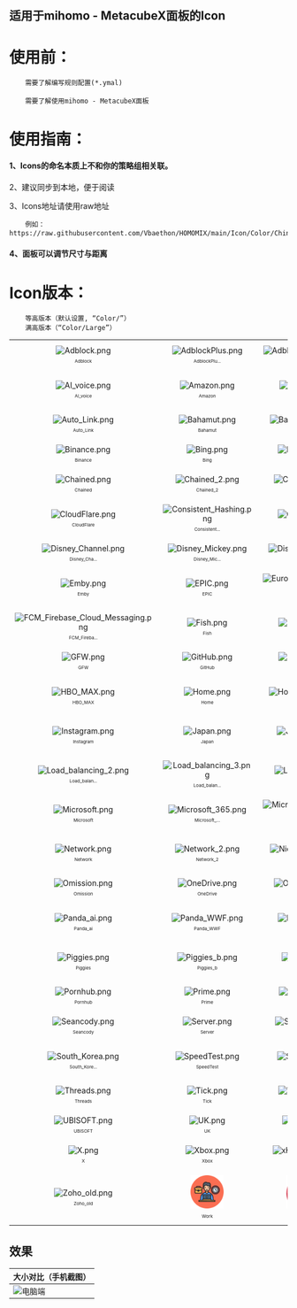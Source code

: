 ## 适用于mihomo - MetacubeX面板的Icon

# 使用前：

        需要了解编写规则配置(*.ymal)

        需要了解使用mihomo - MetacubeX面板
        

# 使用指南：

#### 1、Icons的命名本质上不和你的策略组相关联。

2、建议同步到本地，便于阅读

3、Icons地址请使用raw地址

        例如：https://raw.githubusercontent.com/Vbaethon/HOMOMIX/main/Icon/Color/China.png

#### 4、面板可以调节尺寸与距离

# Icon版本：

        等高版本（默认设置, “Color/”）
        满高版本（“Color/Large”）

<!--start-icons-->

<table style="width: 100%; text-align: center;"><tr>
    <td align="center" style="padding: 10px;">
        <img src="Icon/Color/Adblock.png" alt="Adblock.png" width="60" height="60"><br>
        <span style="font-size: 8px;">Adblock</span>
    </td>
    <td align="center" style="padding: 10px;">
        <img src="Icon/Color/AdblockPlus.png" alt="AdblockPlus.png" width="60" height="60"><br>
        <span style="font-size: 8px;">AdblockPlu...</span>
    </td>
    <td align="center" style="padding: 10px;">
        <img src="Icon/Color/AdblockPlus_2.png" alt="AdblockPlus_2.png" width="60" height="60"><br>
        <span style="font-size: 8px;">AdblockPlu...</span>
    </td>
    <td align="center" style="padding: 10px;">
        <img src="Icon/Color/Adguard.png" alt="Adguard.png" width="60" height="60"><br>
        <span style="font-size: 8px;">Adguard</span>
    </td>
    <td align="center" style="padding: 10px;">
        <img src="Icon/Color/AI.png" alt="AI.png" width="60" height="60"><br>
        <span style="font-size: 8px;">AI</span>
    </td>
    <td align="center" style="padding: 10px;">
        <img src="Icon/Color/AI_bot.png" alt="AI_bot.png" width="60" height="60"><br>
        <span style="font-size: 8px;">AI_bot</span>
    </td>
    <td align="center" style="padding: 10px;">
        <img src="Icon/Color/AI_Tree.png" alt="AI_Tree.png" width="60" height="60"><br>
        <span style="font-size: 8px;">AI_Tree</span>
    </td></tr><tr>
    <td align="center" style="padding: 10px;">
        <img src="Icon/Color/AI_voice.png" alt="AI_voice.png" width="60" height="60"><br>
        <span style="font-size: 8px;">AI_voice</span>
    </td>
    <td align="center" style="padding: 10px;">
        <img src="Icon/Color/Amazon.png" alt="Amazon.png" width="60" height="60"><br>
        <span style="font-size: 8px;">Amazon</span>
    </td>
    <td align="center" style="padding: 10px;">
        <img src="Icon/Color/Apple.png" alt="Apple.png" width="60" height="60"><br>
        <span style="font-size: 8px;">Apple</span>
    </td>
    <td align="center" style="padding: 10px;">
        <img src="Icon/Color/Apple_black.png" alt="Apple_black.png" width="60" height="60"><br>
        <span style="font-size: 8px;">Apple_blac...</span>
    </td>
    <td align="center" style="padding: 10px;">
        <img src="Icon/Color/Apple_rainbow.png" alt="Apple_rainbow.png" width="60" height="60"><br>
        <span style="font-size: 8px;">Apple_rain...</span>
    </td>
    <td align="center" style="padding: 10px;">
        <img src="Icon/Color/Apple_TV.png" alt="Apple_TV.png" width="60" height="60"><br>
        <span style="font-size: 8px;">Apple_TV</span>
    </td>
    <td align="center" style="padding: 10px;">
        <img src="Icon/Color/ASIA.png" alt="ASIA.png" width="60" height="60"><br>
        <span style="font-size: 8px;">ASIA</span>
    </td></tr><tr>
    <td align="center" style="padding: 10px;">
        <img src="Icon/Color/Auto_Link.png" alt="Auto_Link.png" width="60" height="60"><br>
        <span style="font-size: 8px;">Auto_Link</span>
    </td>
    <td align="center" style="padding: 10px;">
        <img src="Icon/Color/Bahamut.png" alt="Bahamut.png" width="60" height="60"><br>
        <span style="font-size: 8px;">Bahamut</span>
    </td>
    <td align="center" style="padding: 10px;">
        <img src="Icon/Color/Bahamut_b.png" alt="Bahamut_b.png" width="60" height="60"><br>
        <span style="font-size: 8px;">Bahamut_b</span>
    </td>
    <td align="center" style="padding: 10px;">
        <img src="Icon/Color/Bahamut_i.png" alt="Bahamut_i.png" width="60" height="60"><br>
        <span style="font-size: 8px;">Bahamut_i</span>
    </td>
    <td align="center" style="padding: 10px;">
        <img src="Icon/Color/bilibili.png" alt="bilibili.png" width="60" height="60"><br>
        <span style="font-size: 8px;">bilibili</span>
    </td>
    <td align="center" style="padding: 10px;">
        <img src="Icon/Color/Bilibili_blue.png" alt="Bilibili_blue.png" width="60" height="60"><br>
        <span style="font-size: 8px;">Bilibili_b...</span>
    </td>
    <td align="center" style="padding: 10px;">
        <img src="Icon/Color/Bilibili_Global.png" alt="Bilibili_Global.png" width="60" height="60"><br>
        <span style="font-size: 8px;">Bilibili_G...</span>
    </td></tr><tr>
    <td align="center" style="padding: 10px;">
        <img src="Icon/Color/Binance.png" alt="Binance.png" width="60" height="60"><br>
        <span style="font-size: 8px;">Binance</span>
    </td>
    <td align="center" style="padding: 10px;">
        <img src="Icon/Color/Bing.png" alt="Bing.png" width="60" height="60"><br>
        <span style="font-size: 8px;">Bing</span>
    </td>
    <td align="center" style="padding: 10px;">
        <img src="Icon/Color/Bitcoin.png" alt="Bitcoin.png" width="60" height="60"><br>
        <span style="font-size: 8px;">Bitcoin</span>
    </td>
    <td align="center" style="padding: 10px;">
        <img src="Icon/Color/Bluesky.png" alt="Bluesky.png" width="60" height="60"><br>
        <span style="font-size: 8px;">Bluesky</span>
    </td>
    <td align="center" style="padding: 10px;">
        <img src="Icon/Color/BT_Bittorrent.png" alt="BT_Bittorrent.png" width="60" height="60"><br>
        <span style="font-size: 8px;">BT_Bittorr...</span>
    </td>
    <td align="center" style="padding: 10px;">
        <img src="Icon/Color/Bytedance.png" alt="Bytedance.png" width="60" height="60"><br>
        <span style="font-size: 8px;">Bytedance</span>
    </td>
    <td align="center" style="padding: 10px;">
        <img src="Icon/Color/Calcifer.png" alt="Calcifer.png" width="60" height="60"><br>
        <span style="font-size: 8px;">Calcifer</span>
    </td></tr><tr>
    <td align="center" style="padding: 10px;">
        <img src="Icon/Color/Chained.png" alt="Chained.png" width="60" height="60"><br>
        <span style="font-size: 8px;">Chained</span>
    </td>
    <td align="center" style="padding: 10px;">
        <img src="Icon/Color/Chained_2.png" alt="Chained_2.png" width="60" height="60"><br>
        <span style="font-size: 8px;">Chained_2</span>
    </td>
    <td align="center" style="padding: 10px;">
        <img src="Icon/Color/ChatGPT.png" alt="ChatGPT.png" width="60" height="60"><br>
        <span style="font-size: 8px;">ChatGPT</span>
    </td>
    <td align="center" style="padding: 10px;">
        <img src="Icon/Color/China.png" alt="China.png" width="60" height="60"><br>
        <span style="font-size: 8px;">China</span>
    </td>
    <td align="center" style="padding: 10px;">
        <img src="Icon/Color/China_Taipei.png" alt="China_Taipei.png" width="60" height="60"><br>
        <span style="font-size: 8px;">China_Taip...</span>
    </td>
    <td align="center" style="padding: 10px;">
        <img src="Icon/Color/Claud.png" alt="Claud.png" width="60" height="60"><br>
        <span style="font-size: 8px;">Claud</span>
    </td>
    <td align="center" style="padding: 10px;">
        <img src="Icon/Color/Cloud.png" alt="Cloud.png" width="60" height="60"><br>
        <span style="font-size: 8px;">Cloud</span>
    </td></tr><tr>
    <td align="center" style="padding: 10px;">
        <img src="Icon/Color/CloudFlare.png" alt="CloudFlare.png" width="60" height="60"><br>
        <span style="font-size: 8px;">CloudFlare</span>
    </td>
    <td align="center" style="padding: 10px;">
        <img src="Icon/Color/Consistent_Hashing.png" alt="Consistent_Hashing.png" width="60" height="60"><br>
        <span style="font-size: 8px;">Consistent...</span>
    </td>
    <td align="center" style="padding: 10px;">
        <img src="Icon/Color/Crypto.png" alt="Crypto.png" width="60" height="60"><br>
        <span style="font-size: 8px;">Crypto</span>
    </td>
    <td align="center" style="padding: 10px;">
        <img src="Icon/Color/DIRECT.png" alt="DIRECT.png" width="60" height="60"><br>
        <span style="font-size: 8px;">DIRECT</span>
    </td>
    <td align="center" style="padding: 10px;">
        <img src="Icon/Color/Discord.png" alt="Discord.png" width="60" height="60"><br>
        <span style="font-size: 8px;">Discord</span>
    </td>
    <td align="center" style="padding: 10px;">
        <img src="Icon/Color/Disney.png" alt="Disney.png" width="60" height="60"><br>
        <span style="font-size: 8px;">Disney</span>
    </td>
    <td align="center" style="padding: 10px;">
        <img src="Icon/Color/Disney_Castle.png" alt="Disney_Castle.png" width="60" height="60"><br>
        <span style="font-size: 8px;">Disney_Cas...</span>
    </td></tr><tr>
    <td align="center" style="padding: 10px;">
        <img src="Icon/Color/Disney_Channel.png" alt="Disney_Channel.png" width="60" height="60"><br>
        <span style="font-size: 8px;">Disney_Cha...</span>
    </td>
    <td align="center" style="padding: 10px;">
        <img src="Icon/Color/Disney_Mickey.png" alt="Disney_Mickey.png" width="60" height="60"><br>
        <span style="font-size: 8px;">Disney_Mic...</span>
    </td>
    <td align="center" style="padding: 10px;">
        <img src="Icon/Color/Disney_plus.png" alt="Disney_plus.png" width="60" height="60"><br>
        <span style="font-size: 8px;">Disney_plu...</span>
    </td>
    <td align="center" style="padding: 10px;">
        <img src="Icon/Color/Dolphin.png" alt="Dolphin.png" width="60" height="60"><br>
        <span style="font-size: 8px;">Dolphin</span>
    </td>
    <td align="center" style="padding: 10px;">
        <img src="Icon/Color/Douyin.png" alt="Douyin.png" width="60" height="60"><br>
        <span style="font-size: 8px;">Douyin</span>
    </td>
    <td align="center" style="padding: 10px;">
        <img src="Icon/Color/Download.png" alt="Download.png" width="60" height="60"><br>
        <span style="font-size: 8px;">Download</span>
    </td>
    <td align="center" style="padding: 10px;">
        <img src="Icon/Color/Download_2.png" alt="Download_2.png" width="60" height="60"><br>
        <span style="font-size: 8px;">Download_2</span>
    </td></tr><tr>
    <td align="center" style="padding: 10px;">
        <img src="Icon/Color/Emby.png" alt="Emby.png" width="60" height="60"><br>
        <span style="font-size: 8px;">Emby</span>
    </td>
    <td align="center" style="padding: 10px;">
        <img src="Icon/Color/EPIC.png" alt="EPIC.png" width="60" height="60"><br>
        <span style="font-size: 8px;">EPIC</span>
    </td>
    <td align="center" style="padding: 10px;">
        <img src="Icon/Color/European_Union.png" alt="European_Union.png" width="60" height="60"><br>
        <span style="font-size: 8px;">European_U...</span>
    </td>
    <td align="center" style="padding: 10px;">
        <img src="Icon/Color/F2C.png" alt="F2C.png" width="60" height="60"><br>
        <span style="font-size: 8px;">F2C</span>
    </td>
    <td align="center" style="padding: 10px;">
        <img src="Icon/Color/Facebook.png" alt="Facebook.png" width="60" height="60"><br>
        <span style="font-size: 8px;">Facebook</span>
    </td>
    <td align="center" style="padding: 10px;">
        <img src="Icon/Color/Failover.png" alt="Failover.png" width="60" height="60"><br>
        <span style="font-size: 8px;">Failover</span>
    </td>
    <td align="center" style="padding: 10px;">
        <img src="Icon/Color/Fast.png" alt="Fast.png" width="60" height="60"><br>
        <span style="font-size: 8px;">Fast</span>
    </td></tr><tr>
    <td align="center" style="padding: 10px;">
        <img src="Icon/Color/FCM_Firebase_Cloud_Messaging.png" alt="FCM_Firebase_Cloud_Messaging.png" width="60" height="60"><br>
        <span style="font-size: 8px;">FCM_Fireba...</span>
    </td>
    <td align="center" style="padding: 10px;">
        <img src="Icon/Color/Fish.png" alt="Fish.png" width="60" height="60"><br>
        <span style="font-size: 8px;">Fish</span>
    </td>
    <td align="center" style="padding: 10px;">
        <img src="Icon/Color/Fish_b.png" alt="Fish_b.png" width="60" height="60"><br>
        <span style="font-size: 8px;">Fish_b</span>
    </td>
    <td align="center" style="padding: 10px;">
        <img src="Icon/Color/Fish_x.png" alt="Fish_x.png" width="60" height="60"><br>
        <span style="font-size: 8px;">Fish_x</span>
    </td>
    <td align="center" style="padding: 10px;">
        <img src="Icon/Color/Flight.png" alt="Flight.png" width="60" height="60"><br>
        <span style="font-size: 8px;">Flight</span>
    </td>
    <td align="center" style="padding: 10px;">
        <img src="Icon/Color/Forbidden.png" alt="Forbidden.png" width="60" height="60"><br>
        <span style="font-size: 8px;">Forbidden</span>
    </td>
    <td align="center" style="padding: 10px;">
        <img src="Icon/Color/Game.png" alt="Game.png" width="60" height="60"><br>
        <span style="font-size: 8px;">Game</span>
    </td></tr><tr>
    <td align="center" style="padding: 10px;">
        <img src="Icon/Color/GFW.png" alt="GFW.png" width="60" height="60"><br>
        <span style="font-size: 8px;">GFW</span>
    </td>
    <td align="center" style="padding: 10px;">
        <img src="Icon/Color/GitHub.png" alt="GitHub.png" width="60" height="60"><br>
        <span style="font-size: 8px;">GitHub</span>
    </td>
    <td align="center" style="padding: 10px;">
        <img src="Icon/Color/Global.png" alt="Global.png" width="60" height="60"><br>
        <span style="font-size: 8px;">Global</span>
    </td>
    <td align="center" style="padding: 10px;">
        <img src="Icon/Color/Globefish.png" alt="Globefish.png" width="60" height="60"><br>
        <span style="font-size: 8px;">Globefish</span>
    </td>
    <td align="center" style="padding: 10px;">
        <img src="Icon/Color/Gmail.png" alt="Gmail.png" width="60" height="60"><br>
        <span style="font-size: 8px;">Gmail</span>
    </td>
    <td align="center" style="padding: 10px;">
        <img src="Icon/Color/GOG.png" alt="GOG.png" width="60" height="60"><br>
        <span style="font-size: 8px;">GOG</span>
    </td>
    <td align="center" style="padding: 10px;">
        <img src="Icon/Color/Google.png" alt="Google.png" width="60" height="60"><br>
        <span style="font-size: 8px;">Google</span>
    </td></tr><tr>
    <td align="center" style="padding: 10px;">
        <img src="Icon/Color/HBO_MAX.png" alt="HBO_MAX.png" width="60" height="60"><br>
        <span style="font-size: 8px;">HBO_MAX</span>
    </td>
    <td align="center" style="padding: 10px;">
        <img src="Icon/Color/Home.png" alt="Home.png" width="60" height="60"><br>
        <span style="font-size: 8px;">Home</span>
    </td>
    <td align="center" style="padding: 10px;">
        <img src="Icon/Color/Hong_Kong.png" alt="Hong_Kong.png" width="60" height="60"><br>
        <span style="font-size: 8px;">Hong_Kong</span>
    </td>
    <td align="center" style="padding: 10px;">
        <img src="Icon/Color/Hugging_face.png" alt="Hugging_face.png" width="60" height="60"><br>
        <span style="font-size: 8px;">Hugging_fa...</span>
    </td>
    <td align="center" style="padding: 10px;">
        <img src="Icon/Color/Hugging_face_g.png" alt="Hugging_face_g.png" width="60" height="60"><br>
        <span style="font-size: 8px;">Hugging_fa...</span>
    </td>
    <td align="center" style="padding: 10px;">
        <img src="Icon/Color/Hulu.png" alt="Hulu.png" width="60" height="60"><br>
        <span style="font-size: 8px;">Hulu</span>
    </td>
    <td align="center" style="padding: 10px;">
        <img src="Icon/Color/Infuse.png" alt="Infuse.png" width="60" height="60"><br>
        <span style="font-size: 8px;">Infuse</span>
    </td></tr><tr>
    <td align="center" style="padding: 10px;">
        <img src="Icon/Color/Instagram.png" alt="Instagram.png" width="60" height="60"><br>
        <span style="font-size: 8px;">Instagram</span>
    </td>
    <td align="center" style="padding: 10px;">
        <img src="Icon/Color/Japan.png" alt="Japan.png" width="60" height="60"><br>
        <span style="font-size: 8px;">Japan</span>
    </td>
    <td align="center" style="padding: 10px;">
        <img src="Icon/Color/Jellyfin.png" alt="Jellyfin.png" width="60" height="60"><br>
        <span style="font-size: 8px;">Jellyfin</span>
    </td>
    <td align="center" style="padding: 10px;">
        <img src="Icon/Color/Link.png" alt="Link.png" width="60" height="60"><br>
        <span style="font-size: 8px;">Link</span>
    </td>
    <td align="center" style="padding: 10px;">
        <img src="Icon/Color/Linkedin.png" alt="Linkedin.png" width="60" height="60"><br>
        <span style="font-size: 8px;">Linkedin</span>
    </td>
    <td align="center" style="padding: 10px;">
        <img src="Icon/Color/Linkedin_ray.png" alt="Linkedin_ray.png" width="60" height="60"><br>
        <span style="font-size: 8px;">Linkedin_r...</span>
    </td>
    <td align="center" style="padding: 10px;">
        <img src="Icon/Color/Load_balancing.png" alt="Load_balancing.png" width="60" height="60"><br>
        <span style="font-size: 8px;">Load_balan...</span>
    </td></tr><tr>
    <td align="center" style="padding: 10px;">
        <img src="Icon/Color/Load_balancing_2.png" alt="Load_balancing_2.png" width="60" height="60"><br>
        <span style="font-size: 8px;">Load_balan...</span>
    </td>
    <td align="center" style="padding: 10px;">
        <img src="Icon/Color/Load_balancing_3.png" alt="Load_balancing_3.png" width="60" height="60"><br>
        <span style="font-size: 8px;">Load_balan...</span>
    </td>
    <td align="center" style="padding: 10px;">
        <img src="Icon/Color/Location.png" alt="Location.png" width="60" height="60"><br>
        <span style="font-size: 8px;">Location</span>
    </td>
    <td align="center" style="padding: 10px;">
        <img src="Icon/Color/Magic_Timer.png" alt="Magic_Timer.png" width="60" height="60"><br>
        <span style="font-size: 8px;">Magic_Time...</span>
    </td>
    <td align="center" style="padding: 10px;">
        <img src="Icon/Color/Mail.png" alt="Mail.png" width="60" height="60"><br>
        <span style="font-size: 8px;">Mail</span>
    </td>
    <td align="center" style="padding: 10px;">
        <img src="Icon/Color/Messenger.png" alt="Messenger.png" width="60" height="60"><br>
        <span style="font-size: 8px;">Messenger</span>
    </td>
    <td align="center" style="padding: 10px;">
        <img src="Icon/Color/Meta_1.png" alt="Meta_1.png" width="60" height="60"><br>
        <span style="font-size: 8px;">Meta_1</span>
    </td></tr><tr>
    <td align="center" style="padding: 10px;">
        <img src="Icon/Color/Microsoft.png" alt="Microsoft.png" width="60" height="60"><br>
        <span style="font-size: 8px;">Microsoft</span>
    </td>
    <td align="center" style="padding: 10px;">
        <img src="Icon/Color/Microsoft_365.png" alt="Microsoft_365.png" width="60" height="60"><br>
        <span style="font-size: 8px;">Microsoft_...</span>
    </td>
    <td align="center" style="padding: 10px;">
        <img src="Icon/Color/Microsoft_Copilot.png" alt="Microsoft_Copilot.png" width="60" height="60"><br>
        <span style="font-size: 8px;">Microsoft_...</span>
    </td>
    <td align="center" style="padding: 10px;">
        <img src="Icon/Color/MLB.png" alt="MLB.png" width="60" height="60"><br>
        <span style="font-size: 8px;">MLB</span>
    </td>
    <td align="center" style="padding: 10px;">
        <img src="Icon/Color/NBA.png" alt="NBA.png" width="60" height="60"><br>
        <span style="font-size: 8px;">NBA</span>
    </td>
    <td align="center" style="padding: 10px;">
        <img src="Icon/Color/Netflix.png" alt="Netflix.png" width="60" height="60"><br>
        <span style="font-size: 8px;">Netflix</span>
    </td>
    <td align="center" style="padding: 10px;">
        <img src="Icon/Color/Netflix_b.png" alt="Netflix_b.png" width="60" height="60"><br>
        <span style="font-size: 8px;">Netflix_b</span>
    </td></tr><tr>
    <td align="center" style="padding: 10px;">
        <img src="Icon/Color/Network.png" alt="Network.png" width="60" height="60"><br>
        <span style="font-size: 8px;">Network</span>
    </td>
    <td align="center" style="padding: 10px;">
        <img src="Icon/Color/Network_2.png" alt="Network_2.png" width="60" height="60"><br>
        <span style="font-size: 8px;">Network_2</span>
    </td>
    <td align="center" style="padding: 10px;">
        <img src="Icon/Color/Niche_Link.png" alt="Niche_Link.png" width="60" height="60"><br>
        <span style="font-size: 8px;">Niche_Link</span>
    </td>
    <td align="center" style="padding: 10px;">
        <img src="Icon/Color/Niconico.png" alt="Niconico.png" width="60" height="60"><br>
        <span style="font-size: 8px;">Niconico</span>
    </td>
    <td align="center" style="padding: 10px;">
        <img src="Icon/Color/Niconico_Live.png" alt="Niconico_Live.png" width="60" height="60"><br>
        <span style="font-size: 8px;">Niconico_L...</span>
    </td>
    <td align="center" style="padding: 10px;">
        <img src="Icon/Color/Niconico_Manga.png" alt="Niconico_Manga.png" width="60" height="60"><br>
        <span style="font-size: 8px;">Niconico_M...</span>
    </td>
    <td align="center" style="padding: 10px;">
        <img src="Icon/Color/Olympics.png" alt="Olympics.png" width="60" height="60"><br>
        <span style="font-size: 8px;">Olympics</span>
    </td></tr><tr>
    <td align="center" style="padding: 10px;">
        <img src="Icon/Color/Omission.png" alt="Omission.png" width="60" height="60"><br>
        <span style="font-size: 8px;">Omission</span>
    </td>
    <td align="center" style="padding: 10px;">
        <img src="Icon/Color/OneDrive.png" alt="OneDrive.png" width="60" height="60"><br>
        <span style="font-size: 8px;">OneDrive</span>
    </td>
    <td align="center" style="padding: 10px;">
        <img src="Icon/Color/Onlyfans.png" alt="Onlyfans.png" width="60" height="60"><br>
        <span style="font-size: 8px;">Onlyfans</span>
    </td>
    <td align="center" style="padding: 10px;">
        <img src="Icon/Color/Other.png" alt="Other.png" width="60" height="60"><br>
        <span style="font-size: 8px;">Other</span>
    </td>
    <td align="center" style="padding: 10px;">
        <img src="Icon/Color/Outlook.png" alt="Outlook.png" width="60" height="60"><br>
        <span style="font-size: 8px;">Outlook</span>
    </td>
    <td align="center" style="padding: 10px;">
        <img src="Icon/Color/Palestine.png" alt="Palestine.png" width="60" height="60"><br>
        <span style="font-size: 8px;">Palestine</span>
    </td>
    <td align="center" style="padding: 10px;">
        <img src="Icon/Color/Panda.png" alt="Panda.png" width="60" height="60"><br>
        <span style="font-size: 8px;">Panda</span>
    </td></tr><tr>
    <td align="center" style="padding: 10px;">
        <img src="Icon/Color/Panda_ai.png" alt="Panda_ai.png" width="60" height="60"><br>
        <span style="font-size: 8px;">Panda_ai</span>
    </td>
    <td align="center" style="padding: 10px;">
        <img src="Icon/Color/Panda_WWF.png" alt="Panda_WWF.png" width="60" height="60"><br>
        <span style="font-size: 8px;">Panda_WWF</span>
    </td>
    <td align="center" style="padding: 10px;">
        <img src="Icon/Color/PayPal.png" alt="PayPal.png" width="60" height="60"><br>
        <span style="font-size: 8px;">PayPal</span>
    </td>
    <td align="center" style="padding: 10px;">
        <img src="Icon/Color/PayPal_business.png" alt="PayPal_business.png" width="60" height="60"><br>
        <span style="font-size: 8px;">PayPal_bus...</span>
    </td>
    <td align="center" style="padding: 10px;">
        <img src="Icon/Color/Peacook.png" alt="Peacook.png" width="60" height="60"><br>
        <span style="font-size: 8px;">Peacook</span>
    </td>
    <td align="center" style="padding: 10px;">
        <img src="Icon/Color/Perplexity.png" alt="Perplexity.png" width="60" height="60"><br>
        <span style="font-size: 8px;">Perplexity</span>
    </td>
    <td align="center" style="padding: 10px;">
        <img src="Icon/Color/Pig.png" alt="Pig.png" width="60" height="60"><br>
        <span style="font-size: 8px;">Pig</span>
    </td></tr><tr>
    <td align="center" style="padding: 10px;">
        <img src="Icon/Color/Piggies.png" alt="Piggies.png" width="60" height="60"><br>
        <span style="font-size: 8px;">Piggies</span>
    </td>
    <td align="center" style="padding: 10px;">
        <img src="Icon/Color/Piggies_b.png" alt="Piggies_b.png" width="60" height="60"><br>
        <span style="font-size: 8px;">Piggies_b</span>
    </td>
    <td align="center" style="padding: 10px;">
        <img src="Icon/Color/Pixiv.png" alt="Pixiv.png" width="60" height="60"><br>
        <span style="font-size: 8px;">Pixiv</span>
    </td>
    <td align="center" style="padding: 10px;">
        <img src="Icon/Color/Playstation.png" alt="Playstation.png" width="60" height="60"><br>
        <span style="font-size: 8px;">Playstatio...</span>
    </td>
    <td align="center" style="padding: 10px;">
        <img src="Icon/Color/Playstation_30th.png" alt="Playstation_30th.png" width="60" height="60"><br>
        <span style="font-size: 8px;">Playstatio...</span>
    </td>
    <td align="center" style="padding: 10px;">
        <img src="Icon/Color/Playstation_remote.png" alt="Playstation_remote.png" width="60" height="60"><br>
        <span style="font-size: 8px;">Playstatio...</span>
    </td>
    <td align="center" style="padding: 10px;">
        <img src="Icon/Color/Plex.png" alt="Plex.png" width="60" height="60"><br>
        <span style="font-size: 8px;">Plex</span>
    </td></tr><tr>
    <td align="center" style="padding: 10px;">
        <img src="Icon/Color/Pornhub.png" alt="Pornhub.png" width="60" height="60"><br>
        <span style="font-size: 8px;">Pornhub</span>
    </td>
    <td align="center" style="padding: 10px;">
        <img src="Icon/Color/Prime.png" alt="Prime.png" width="60" height="60"><br>
        <span style="font-size: 8px;">Prime</span>
    </td>
    <td align="center" style="padding: 10px;">
        <img src="Icon/Color/Qoura.png" alt="Qoura.png" width="60" height="60"><br>
        <span style="font-size: 8px;">Qoura</span>
    </td>
    <td align="center" style="padding: 10px;">
        <img src="Icon/Color/Reddit.png" alt="Reddit.png" width="60" height="60"><br>
        <span style="font-size: 8px;">Reddit</span>
    </td>
    <td align="center" style="padding: 10px;">
        <img src="Icon/Color/Remote.png" alt="Remote.png" width="60" height="60"><br>
        <span style="font-size: 8px;">Remote</span>
    </td>
    <td align="center" style="padding: 10px;">
        <img src="Icon/Color/Round_Robin.png" alt="Round_Robin.png" width="60" height="60"><br>
        <span style="font-size: 8px;">Round_Robi...</span>
    </td>
    <td align="center" style="padding: 10px;">
        <img src="Icon/Color/Scholar.png" alt="Scholar.png" width="60" height="60"><br>
        <span style="font-size: 8px;">Scholar</span>
    </td></tr><tr>
    <td align="center" style="padding: 10px;">
        <img src="Icon/Color/Seancody.png" alt="Seancody.png" width="60" height="60"><br>
        <span style="font-size: 8px;">Seancody</span>
    </td>
    <td align="center" style="padding: 10px;">
        <img src="Icon/Color/Server.png" alt="Server.png" width="60" height="60"><br>
        <span style="font-size: 8px;">Server</span>
    </td>
    <td align="center" style="padding: 10px;">
        <img src="Icon/Color/Settings.png" alt="Settings.png" width="60" height="60"><br>
        <span style="font-size: 8px;">Settings</span>
    </td>
    <td align="center" style="padding: 10px;">
        <img src="Icon/Color/Signal_Light.png" alt="Signal_Light.png" width="60" height="60"><br>
        <span style="font-size: 8px;">Signal_Lig...</span>
    </td>
    <td align="center" style="padding: 10px;">
        <img src="Icon/Color/Singapore.png" alt="Singapore.png" width="60" height="60"><br>
        <span style="font-size: 8px;">Singapore</span>
    </td>
    <td align="center" style="padding: 10px;">
        <img src="Icon/Color/SNS.png" alt="SNS.png" width="60" height="60"><br>
        <span style="font-size: 8px;">SNS</span>
    </td>
    <td align="center" style="padding: 10px;">
        <img src="Icon/Color/Sony_Live.png" alt="Sony_Live.png" width="60" height="60"><br>
        <span style="font-size: 8px;">Sony_Live</span>
    </td></tr><tr>
    <td align="center" style="padding: 10px;">
        <img src="Icon/Color/South_Korea.png" alt="South_Korea.png" width="60" height="60"><br>
        <span style="font-size: 8px;">South_Kore...</span>
    </td>
    <td align="center" style="padding: 10px;">
        <img src="Icon/Color/SpeedTest.png" alt="SpeedTest.png" width="60" height="60"><br>
        <span style="font-size: 8px;">SpeedTest</span>
    </td>
    <td align="center" style="padding: 10px;">
        <img src="Icon/Color/Spotify.png" alt="Spotify.png" width="60" height="60"><br>
        <span style="font-size: 8px;">Spotify</span>
    </td>
    <td align="center" style="padding: 10px;">
        <img src="Icon/Color/Steam.png" alt="Steam.png" width="60" height="60"><br>
        <span style="font-size: 8px;">Steam</span>
    </td>
    <td align="center" style="padding: 10px;">
        <img src="Icon/Color/Stream.png" alt="Stream.png" width="60" height="60"><br>
        <span style="font-size: 8px;">Stream</span>
    </td>
    <td align="center" style="padding: 10px;">
        <img src="Icon/Color/Taiwan_Province.png" alt="Taiwan_Province.png" width="60" height="60"><br>
        <span style="font-size: 8px;">Taiwan_Pro...</span>
    </td>
    <td align="center" style="padding: 10px;">
        <img src="Icon/Color/Telegram.png" alt="Telegram.png" width="60" height="60"><br>
        <span style="font-size: 8px;">Telegram</span>
    </td></tr><tr>
    <td align="center" style="padding: 10px;">
        <img src="Icon/Color/Threads.png" alt="Threads.png" width="60" height="60"><br>
        <span style="font-size: 8px;">Threads</span>
    </td>
    <td align="center" style="padding: 10px;">
        <img src="Icon/Color/Tick.png" alt="Tick.png" width="60" height="60"><br>
        <span style="font-size: 8px;">Tick</span>
    </td>
    <td align="center" style="padding: 10px;">
        <img src="Icon/Color/Tick_2.png" alt="Tick_2.png" width="60" height="60"><br>
        <span style="font-size: 8px;">Tick_2</span>
    </td>
    <td align="center" style="padding: 10px;">
        <img src="Icon/Color/TikTok.png" alt="TikTok.png" width="60" height="60"><br>
        <span style="font-size: 8px;">TikTok</span>
    </td>
    <td align="center" style="padding: 10px;">
        <img src="Icon/Color/Transfer.png" alt="Transfer.png" width="60" height="60"><br>
        <span style="font-size: 8px;">Transfer</span>
    </td>
    <td align="center" style="padding: 10px;">
        <img src="Icon/Color/Twitch.png" alt="Twitch.png" width="60" height="60"><br>
        <span style="font-size: 8px;">Twitch</span>
    </td>
    <td align="center" style="padding: 10px;">
        <img src="Icon/Color/Twitter.png" alt="Twitter.png" width="60" height="60"><br>
        <span style="font-size: 8px;">Twitter</span>
    </td></tr><tr>
    <td align="center" style="padding: 10px;">
        <img src="Icon/Color/UBISOFT.png" alt="UBISOFT.png" width="60" height="60"><br>
        <span style="font-size: 8px;">UBISOFT</span>
    </td>
    <td align="center" style="padding: 10px;">
        <img src="Icon/Color/UK.png" alt="UK.png" width="60" height="60"><br>
        <span style="font-size: 8px;">UK</span>
    </td>
    <td align="center" style="padding: 10px;">
        <img src="Icon/Color/USA.png" alt="USA.png" width="60" height="60"><br>
        <span style="font-size: 8px;">USA</span>
    </td>
    <td align="center" style="padding: 10px;">
        <img src="Icon/Color/Video_Vimeo.png" alt="Video_Vimeo.png" width="60" height="60"><br>
        <span style="font-size: 8px;">Video_Vime...</span>
    </td>
    <td align="center" style="padding: 10px;">
        <img src="Icon/Color/Vimeo.png" alt="Vimeo.png" width="60" height="60"><br>
        <span style="font-size: 8px;">Vimeo</span>
    </td>
    <td align="center" style="padding: 10px;">
        <img src="Icon/Color/Weibo.png" alt="Weibo.png" width="60" height="60"><br>
        <span style="font-size: 8px;">Weibo</span>
    </td>
    <td align="center" style="padding: 10px;">
        <img src="Icon/Color/WhatsApp.png" alt="WhatsApp.png" width="60" height="60"><br>
        <span style="font-size: 8px;">WhatsApp</span>
    </td></tr><tr>
    <td align="center" style="padding: 10px;">
        <img src="Icon/Color/X.png" alt="X.png" width="60" height="60"><br>
        <span style="font-size: 8px;">X</span>
    </td>
    <td align="center" style="padding: 10px;">
        <img src="Icon/Color/Xbox.png" alt="Xbox.png" width="60" height="60"><br>
        <span style="font-size: 8px;">Xbox</span>
    </td>
    <td align="center" style="padding: 10px;">
        <img src="Icon/Color/xHamster.png" alt="xHamster.png" width="60" height="60"><br>
        <span style="font-size: 8px;">xHamster</span>
    </td>
    <td align="center" style="padding: 10px;">
        <img src="Icon/Color/Xianyu.png" alt="Xianyu.png" width="60" height="60"><br>
        <span style="font-size: 8px;">Xianyu</span>
    </td>
    <td align="center" style="padding: 10px;">
        <img src="Icon/Color/Yin_Yang.png" alt="Yin_Yang.png" width="60" height="60"><br>
        <span style="font-size: 8px;">Yin_Yang</span>
    </td>
    <td align="center" style="padding: 10px;">
        <img src="Icon/Color/YouTube.png" alt="YouTube.png" width="60" height="60"><br>
        <span style="font-size: 8px;">YouTube</span>
    </td>
    <td align="center" style="padding: 10px;">
        <img src="Icon/Color/Zoho_new.png" alt="Zoho_new.png" width="60" height="60"><br>
        <span style="font-size: 8px;">Zoho_new</span>
    </td></tr><tr>
    <td align="center" style="padding: 10px;">
        <img src="Icon/Color/Zoho_old.png" alt="Zoho_old.png" width="60" height="60"><br>
        <span style="font-size: 8px;">Zoho_old</span>
    </td>
    <td align="center" style="padding: 10px;">
        <img src="Icon/Color/Work.png" alt="Work.png" width="60" height="60"><br>
        <span style="font-size: 8px;">Work</span>
    </td>
    <td align="center" style="padding: 10px;">
        <img src="Icon/Color/Networktest.png" alt="Networktest.png" width="60" height="60"><br>
        <span style="font-size: 8px;">Networktest</span>
    </td>
    <td align="center" style="padding: 10px;">
        <img src="Icon/Color/Free.png" alt="Free.png" width="60" height="60"><br>
        <span style="font-size: 8px;">Free</span>
    </td>
    <td align="center" style="padding: 10px;">
        <img src="Icon/Color/Pass.png" alt="Pass.png" width="60" height="60"><br>
        <span style="font-size: 8px;">Pass</span>
    </td>
    <td align="center" style="padding: 10px;">
        <img src="Icon/Color/Global-2.png" alt="Global-2.png" width="60" height="60"><br>
        <span style="font-size: 8px;">Global-2</span>
    </td>
    <td align="center" style="padding: 10px;">
        <img src="Icon/Color/Proxy.png" alt="Proxy.png" width="60" height="60"><br>
        <span style="font-size: 8px;">Proxy</span>
    </td>
    <td align="center" style="padding: 10px;">
        <img src="Icon/Color/Zune.png" alt="Zune.png" width="60" height="60"><br>
        <span style="font-size: 8px;">Zune</span>
    </td></tr></table>

<!--end-icons-->

## 效果

| 大小对比（手机截图） |
|---|
| ![电脑端](./Icon/Setup_3.png) |
